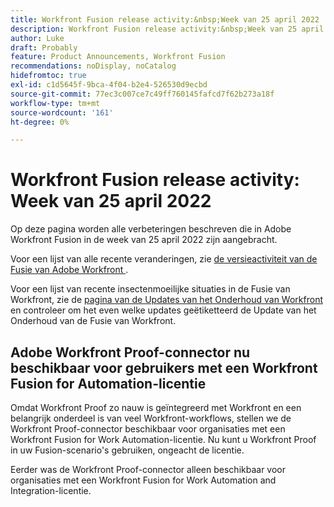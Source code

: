 ```yaml
---
title: Workfront Fusion release activity:&nbsp;Week van 25 april 2022
description: Workfront Fusion release activity:&nbsp;Week van 25 april 2022
author: Luke
draft: Probably
feature: Product Announcements, Workfront Fusion
recommendations: noDisplay, noCatalog
hidefromtoc: true
exl-id: c1d5645f-9bca-4f04-b2e4-526530d9ecbd
source-git-commit: 77ec3c007ce7c49ff760145fafcd7f62b273a18f
workflow-type: tm+mt
source-wordcount: '161'
ht-degree: 0%

---
```


# Workfront Fusion release activity: Week van 25 april 2022

Op deze pagina worden alle verbeteringen beschreven die in Adobe Workfront Fusion in de week van 25 april 2022 zijn aangebracht.

Voor een lijst van alle recente veranderingen, zie [ de versieactiviteit van de Fusie van Adobe Workfront ](/help/workfront-fusion/fusion-product-releases/fusion-release-activity.md).

Voor een lijst van recente insectenmoeilijke situaties in de Fusie van Workfront, zie de [ pagina van de Updates van het Onderhoud van Workfront ](https://experienceleague.adobe.com/docs/workfront-known-issues/releases/current-updates.html?lang=nl-NL) en controleer om het even welke updates geëtiketteerd de Update van het Onderhoud van de Fusie van Workfront.

## Adobe Workfront Proof-connector nu beschikbaar voor gebruikers met een Workfront Fusion for Automation-licentie

Omdat Workfront Proof zo nauw is geïntegreerd met Workfront en een belangrijk onderdeel is van veel Workfront-workflows, stellen we de Workfront Proof-connector beschikbaar voor organisaties met een Workfront Fusion for Work Automation-licentie. Nu kunt u Workfront Proof in uw Fusion-scenario&#39;s gebruiken, ongeacht de licentie.

Eerder was de Workfront Proof-connector alleen beschikbaar voor organisaties met een Workfront Fusion for Work Automation and Integration-licentie.
